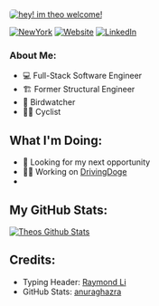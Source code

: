 [<img src='./assets/githubProfile.gif' alt='hey! im theo welcome!' style='border-radius:5px;margin-top:20px'/>](https://mantz.nyc)

  [![NewYork](https://img.shields.io/badge/theo%20%40-New%20York-red?style=for-the-badge)][NewYorkURL]
  [![Website](https://img.shields.io/badge/theo%20%40-mantz.nyc-blue?style=for-the-badge)](https://mantz.nyc/)
  [![LinkedIn](https://img.shields.io/badge/theo%20%40-linkedin-green?style=for-the-badge)](https://www.linkedin.com/in/theo-mantz/)

### About Me:
* 💻 Full-Stack Software Engineer
* 🏗 Former Structural Engineer
* 🦅 Birdwatcher
* 🚵‍♂️ Cyclist
  
## What I'm Doing:
* 👀 Looking for my next opportunity
* 👨‍💻 Working on [DrivingDoge](https://github.com/theomantz/DrivingDoge)
* 

## My GitHub Stats:
[![Theos Github Stats](https://github-readme-stats.vercel.app/api?username=theomantz)](https://github.com/anuraghazra/github-readme-stats)

## Credits:
* Typing Header: [Raymond Li](https://github.com/Raymo111/Raymo111/blob/master/README.md)
* GitHub Stats: [anuraghazra](https://github.com/anuraghazra/github-readme-stats)

<!-- Badge URLs -->
[NewYorkURL]: https://www.google.com/maps/place/New+York,+NY/@40.7076183,-74.0611341,12.03z/data=!4m5!3m4!1s0x89c24fa5d33f083b:0xc80b8f06e177fe62!8m2!3d40.7127753!4d-74.0059728